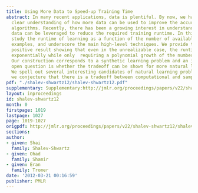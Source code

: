 ```yaml
---
title: Using More Data to Speed-up Training Time
abstract: In many recent applications, data is plentiful. By now, we have a rather
  clear understanding of how more data can be used to improve the accuracy of learning
  algorithms. Recently, there has been a growing interest in understanding how more
  data can be leveraged to reduce the required training runtime. In this paper, we
  study the runtime of learning as a function of the number of available training
  examples, and underscore the main high-level techniques. We provide the first formal
  positive result showing that even in the unrealizable case, the runtime can decrease
  exponentially while only  requiring a polynomial growth of the number of examples.
  Our construction corresponds to a synthetic learning problem and an interesting
  open question is whether the tradeoff can be shown for more natural learning problems.
  We spell out several interesting candidates of natural learning problems for which
  we conjecture that there is a tradeoff between computational and sample complexity.
pdf: "./shalev-shwartz12/shalev-shwartz12.pdf"
supplementary: Supplementary:http://jmlr.org/proceedings/papers/v22/shalev-shwartz12/shalev-shwartz12Supple.pdf
layout: inproceedings
id: shalev-shwartz12
month: 0
firstpage: 1019
lastpage: 1027
page: 1019-1027
origpdf: http://jmlr.org/proceedings/papers/v22/shalev-shwartz12/shalev-shwartz12.pdf
sections: 
author:
- given: Shai
  family: Shalev-Shwartz
- given: Ohad
  family: Shamir
- given: Eran
  family: Tromer
date: '2012-03-21 00:16:59'
publisher: PMLR
---
```

